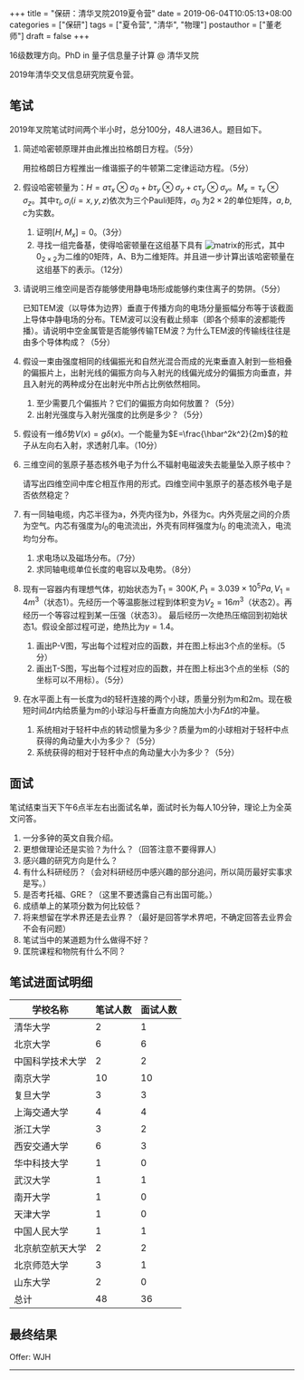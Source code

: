 +++
title = "保研：清华叉院2019夏令营"
date = 2019-06-04T10:05:13+08:00
categories = ["保研"]
tags = ["夏令营", "清华", "物理"]
postauthor = ["董老师"]
draft = false
+++

16级数理方向。PhD in 量子信息量子计算 @ 清华叉院

2019年清华交叉信息研究院夏令营。

<!--more-->

## 笔试

2019年叉院笔试时间两个半小时，总分100分，48人进36人。题目如下。

1. 简述哈密顿原理并由此推出拉格朗日方程。（5分）

    用拉格朗日方程推出一维谐振子的牛顿第二定律运动方程。（5分）

1. 假设哈密顿量为：$H=a\tau_x\otimes\sigma_0+b\tau_y\otimes\sigma_y+c\tau_y\otimes\sigma_y$。$M_x=\tau_x\otimes\sigma_z$。其中$\tau_i,\sigma_i(i=x,y,z)$依次为三个Pauli矩阵，$\sigma_0$ 为$2\times2$的单位矩阵，$a,b,c$为实数。
   1. 证明$[H,M_x]=0$。（3分）
   1. 寻找一组完备基，使得哈密顿量在这组基下具有
   ![matrix](/blog/fig/matrix.png)<!--<img src="/blog/fig/matrix.png" alt="matrix" width="10%" />-->的形式，其中$0_{2\times 2}$为二维的0矩阵，A、B为二维矩阵。并且进一步计算出该哈密顿量在这组基下的表示。（12分）


1. 请说明三维空间是否存能够使用静电场形成能够约束住离子的势阱。（5分）
    
    已知TEM波（以导体为边界）垂直于传播方向的电场分量振幅分布等于该截面上导体中静电场的分布。TEM波可以没有截止频率（即各个频率的波都能传播）。请说明中空金属管是否能够传输TEM波？为什么TEM波的传输线往往是由多个导体构成？（5分）

1. 假设一束由强度相同的线偏振光和自然光混合而成的光束垂直入射到一些相叠的偏振片上，出射光线的偏振方向与入射光的线偏光成分的偏振方向垂直，并且入射光的两种成分在出射光中所占比例依然相同。
   1. 至少需要几个偏振片？它们的偏振方向如何放置？（5分）
   1. 出射光强度与入射光强度的比例是多少？（5分）

1. 假设有一维$\delta$势$V(x)=g\delta(x)$。一个能量为$E=\frac{\hbar^2k^2}{2m}$的粒子从左向右入射，求透射几率。（10分）

1. 三维空间的氢原子基态核外电子为什么不辐射电磁波失去能量坠入原子核中？
   
    请写出四维空间中库仑相互作用的形式。四维空间中氢原子的基态核外电子是否依然稳定？

1. 有一同轴电缆，内芯半径为a，外壳内径为b，外径为c。内外壳层之间的介质为空气。内芯有强度为$I_0$的电流流出，外壳有同样强度为$I_0$ 的电流流入，电流均匀分布。
   1. 求电场以及磁场分布。（7分）
   1. 求同轴电缆单位长度的电容以及电势。（8分）

1. 现有一容器内有理想气体，初始状态为$T_1=300K,P_1=3.039\times10^5Pa,V_1=4m^3$（状态1）。先经历一个等温膨胀过程到体积变为$V_2=16m^3$（状态2）。再经历一个等容过程到某一压强（状态3）。 最后经历一次绝热压缩回到初始状态1。假设全部过程可逆，绝热比为$\gamma=1.4$。
   1. 画出P-V图，写出每个过程对应的函数，并在图上标出3个点的坐标。（5分）
   1. 画出T-S图，写出每个过程对应的函数，并在图上标出3个点的坐标（S的坐标可以不用标）。（5分）

1. 在水平面上有一长度为d的轻杆连接的两个小球，质量分别为m和2m。现在极短时间$\Delta t$内给质量为m的小球沿与杆垂直方向施加大小为$F\Delta t$的冲量。
    1. 系统相对于轻杆中点的转动惯量为多少？质量为m的小球相对于轻杆中点获得的角动量大小为多少？（5分）
    1. 系统获得的相对于轻杆中点的角动量大小为多少？（5分）



## 面试

笔试结束当天下午6点半左右出面试名单，面试时长为每人10分钟，理论上为全英文问答。

1. 一分多钟的英文自我介绍。
1. 更想做理论还是实验？为什么？（回答注意不要得罪人）
1. 感兴趣的研究方向是什么？
1. 有什么科研经历？（会对科研经历中感兴趣的部分追问，所以简历最好实事求是写。）
1. 是否考托福、GRE？（这里不要透露自己有出国可能。）
1. 成绩单上的某项分数为何比较低？
1. 将来想留在学术界还是去业界？（最好是回答学术界吧，不确定回答去业界会不会有问题）
1. 笔试当中的某道题为什么做得不好？
1. 匡院课程和物院有什么不同？

## 笔试进面试明细

| 学校名称        |  笔试人数 | 面试人数 |
| --- | --- | --- |
| 清华大学        |   2      |  1 |
| 北京大学        |   6      |  6 |
| 中国科学技术大学 |   2      |  2 |
| 南京大学        |   10     |  10 |
| 复旦大学        |   3      |  3 |
| 上海交通大学     |   4      |  4 |
| 浙江大学        |   3      |  2 |
| 西安交通大学     |   6      |  3 |
| 华中科技大学     |   1      |  0 |
| 武汉大学        |   1      |  1 |
| 南开大学        |   1      |  0 |
| 天津大学        |   1      |  0 |
| 中国人民大学     |   1     |  1 |
| 北京航空航天大学 |   2      |  2 |
| 北京师范大学    |   3      |  1 |
| 山东大学        |   2      |  0 |
| 总计           |   48     |  36 |

## 最终结果

Offer: WJH

<!-- {{< divRight >}} $\ \Leftarrow$ To Be Continued $=\ $ {{< /divRight >}} -->

---
